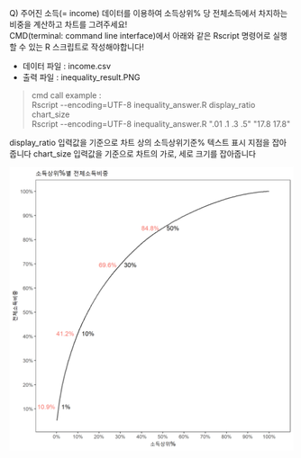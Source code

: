 Q) 주어진 소득(= income) 데이터를 이용하여 소득상위% 당 전체소득에서 차지하는 비중을 계산하고 차트를 그려주세요!  
CMD(terminal: command line interface)에서 아래와 같은 Rscript 명령어로 실행할 수 있는 R 스크립트로 작성해야합니다!  

- 데이터 파일 : income.csv  
- 출력 파일 : inequality_result.PNG  

> cmd call example :  
> Rscript --encoding=UTF-8 inequality_answer.R display_ratio chart_size  
> Rscript --encoding=UTF-8 inequality_answer.R ".01 .1 .3 .5" "17.8 17.8"  

display_ratio 입력값을 기준으로 차트 상의 소득상위기준% 텍스트 표시 지점을 잡아줍니다
chart_size 입력값을 기준으로 차트의 가로, 세로 크기를 잡아줍니다

![inequality_result.PNG](inequality_result.PNG)
